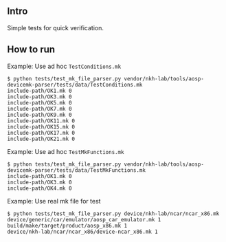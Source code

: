 ## Intro
Simple tests for quick verification. 

## How to run
Example: Use ad hoc `TestConditions.mk`
```
$ python tests/test_mk_file_parser.py vendor/nkh-lab/tools/aosp-devicemk-parser/tests/data/TestConditions.mk
include-path/OK1.mk 0
include-path/OK3.mk 0
include-path/OK5.mk 0
include-path/OK7.mk 0
include-path/OK9.mk 0
include-path/OK11.mk 0
include-path/OK15.mk 0
include-path/OK17.mk 0
include-path/OK21.mk 0
```
Example: Use ad hoc `TestMkFunctions.mk`
```
$ python tests/test_mk_file_parser.py vendor/nkh-lab/tools/aosp-devicemk-parser/tests/data/TestMkFunctions.mk
include-path/OK1.mk 0
include-path/OK3.mk 0
include-path/OK4.mk 0
```
Example: Use real mk file for test
```
$ python tests/test_mk_file_parser.py device/nkh-lab/ncar/ncar_x86.mk
device/generic/car/emulator/aosp_car_emulator.mk 1
build/make/target/product/aosp_x86.mk 1
device/nkh-lab/ncar/ncar_x86/device-ncar_x86.mk 1
```